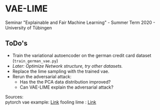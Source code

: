 # VAE-LIME
Seminar "Explainable and Fair Machine Learning" - Summer Term 2020 - University of Tübingen  

## ToDo's  
* Train the variational autoencoder on the german credit card dataset (``train_german_vae.py``)
* *Later: Optimize Network structure, try other datasets.*
* Replace the lime sampling with the trained vae.
* Rerun the adversarial attack:
    * Has the the PCA data distribution improved? 
    * Can VAE-LIME explain the adversarial attack?

Sources:  
pytorch vae example: [Link](https://github.com/pytorch/examples/tree/master/vae)
fooling lime : [Link](https://github.com/dylan-slack/Fooling-LIME-SHAP)
